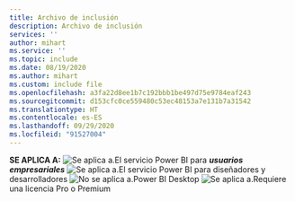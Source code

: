 ```yaml
---
title: Archivo de inclusión
description: Archivo de inclusión
services: ''
author: mihart
ms.service: ''
ms.topic: include
ms.date: 08/19/2020
ms.author: mihart
ms.custom: include file
ms.openlocfilehash: a3fa22d8ee1b7c192bbb1be497d75e9784eaf243
ms.sourcegitcommit: d153cfc0ce559480c53ec48153a7e131b7a31542
ms.translationtype: HT
ms.contentlocale: es-ES
ms.lasthandoff: 09/29/2020
ms.locfileid: "91527004"
---
```

<Token>**SE APLICA A:** ![Se aplica a.](media/yes.png)El servicio Power BI para ***usuarios empresariales*** ![Se aplica a.](media/yes.png)El servicio Power BI para diseñadores y desarrolladores ![No se aplica a.](media/no.png)Power BI Desktop ![Se aplica a.](media/yes.png)Requiere una licencia Pro o Premium </Token>